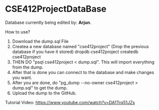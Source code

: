 # CSE412ProjectDataBase

Database currently being edited by: **Arjun**.

How to use? 

1) Download the dump.sql File
2) Createa a new database named "cse412project" (Drop the previous database if you have it stored)
dropdb cse412project
createdb cse412project
3) THEN DO "psql cse412project < dump.sql". This will import everything from the dump.
4) After that is done you can connect to the database and make changes you want.
5) After you are done, do "pg_dump --no-owner cse412project > dump.sql" to get the dump.
6) Upload the dump to the GitHub.


Tutorial Video: https://www.youtube.com/watch?v=DA1Trq51JZs
